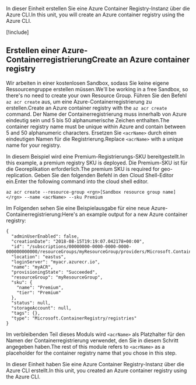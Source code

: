 <span data-ttu-id="524d1-101">In dieser Einheit erstellen Sie eine Azure Container Registry-Instanz über die Azure CLI.</span><span class="sxs-lookup"><span data-stu-id="524d1-101">In this unit, you will create an Azure container registry using the Azure CLI.</span></span>

<!-- Activate the sandbox -->
[!include[](../../../includes/azure-sandbox-activate.md)]
 
## <a name="create-an-azure-container-registry"></a><span data-ttu-id="524d1-102">Erstellen einer Azure-Containerregistrierung</span><span class="sxs-lookup"><span data-stu-id="524d1-102">Create an Azure container registry</span></span>

<span data-ttu-id="524d1-103">Wir arbeiten in einer kostenlosen Sandbox, sodass Sie keine eigene Ressourcengruppe erstellen müssen.</span><span class="sxs-lookup"><span data-stu-id="524d1-103">We'll be working in a free Sandbox, so there's no need to create your own Resource Group.</span></span> <span data-ttu-id="524d1-104">Führen Sie den Befehl `az acr create` aus, um eine Azure-Containerregistrierung zu erstellen.</span><span class="sxs-lookup"><span data-stu-id="524d1-104">Create an Azure container registry with the `az acr create` command.</span></span> <span data-ttu-id="524d1-105">Der Name der Containerregistrierung muss innerhalb von Azure eindeutig sein und 5 bis 50 alphanumerische Zeichen enthalten.</span><span class="sxs-lookup"><span data-stu-id="524d1-105">The container registry name must be unique within Azure and contain between 5 and 50 alphanumeric characters.</span></span> <span data-ttu-id="524d1-106">Ersetzen Sie `<acrName>` durch einen eindeutigen Namen für die Registrierung.</span><span class="sxs-lookup"><span data-stu-id="524d1-106">Replace `<acrName>` with a unique name for your registry.</span></span>

<span data-ttu-id="524d1-107">In diesem Beispiel wird eine Premium-Registrierungs-SKU bereitgestellt.</span><span class="sxs-lookup"><span data-stu-id="524d1-107">In this example, a premium registry SKU is deployed.</span></span> <span data-ttu-id="524d1-108">Die Premium-SKU ist für die Georeplikation erforderlich.</span><span class="sxs-lookup"><span data-stu-id="524d1-108">The premium SKU is required for geo-replication.</span></span> <span data-ttu-id="524d1-109">Geben Sie den folgenden Befehl in den Cloud Shell-Editor ein.</span><span class="sxs-lookup"><span data-stu-id="524d1-109">Enter the following command into the cloud shell editor.</span></span>

```azurecli
az acr create --resource-group <rgn>[Sandbox resource group name]</rgn> --name <acrName> --sku Premium
```

<span data-ttu-id="524d1-110">Im Folgenden sehen Sie eine Beispielausgabe für eine neue Azure-Containerregistrierung:</span><span class="sxs-lookup"><span data-stu-id="524d1-110">Here's an example output for a new Azure container registry:</span></span>

```output
{
  "adminUserEnabled": false,
  "creationDate": "2018-08-15T19:19:07.042178+00:00",
  "id": "/subscriptions/00000000-0000-0000-0000-000000000000/resourceGroups/myResourceGroup/providers/Microsoft.ContainerRegistry/registries/myACR0007",
  "location": "eastus",
  "loginServer": "myacr.azurecr.io",
  "name": "myACR",
  "provisioningState": "Succeeded",
  "resourceGroup": "myResourceGroup",
  "sku": {
    "name": "Premium",
    "tier": "Premium"
  },
  "status": null,
  "storageAccount": null,
  "tags": {},
  "type": "Microsoft.ContainerRegistry/registries"
}
```

<span data-ttu-id="524d1-111">Im verbleibenden Teil dieses Moduls wird `<acrName>` als Platzhalter für den Namen der Containerregistrierung verwendet, den Sie in diesem Schritt angegeben haben.</span><span class="sxs-lookup"><span data-stu-id="524d1-111">The rest of this module refers to `<acrName>` as a placeholder for the container registry name that you chose in this step.</span></span>

<span data-ttu-id="524d1-112">In dieser Einheit haben Sie eine Azure Container Registry-Instanz über die Azure CLI erstellt.</span><span class="sxs-lookup"><span data-stu-id="524d1-112">In this unit, you created an Azure container registry using the Azure CLI.</span></span>